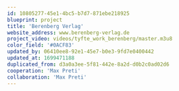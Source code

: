 ```yaml
---
id: 10805277-45e1-4bc5-b7d7-871ebe218925
blueprint: project
title: 'Berenberg Verlag'
website_address: www.berenberg-verlag.de
project_video: videos/tyfte_work_berenberg/master.m3u8
color_field: '#0ACF83'
updated_by: 06410ee8-92e1-45e7-b0e3-9fd7e0400442
updated_at: 1699471188
duplicated_from: d3a0a3ee-5f81-442e-8a2d-d0b2c0ad02d6
cooperation: 'Max Preti'
collaboration: 'Max Preti'
---
```

